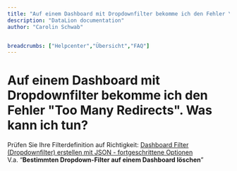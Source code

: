 ```yaml
---
title: "Auf einem Dashboard mit Dropdownfilter bekomme ich den Fehler \"Too Many Redirects\". Was kann ich tun?"
description: "DataLion documentation"
author: "Carolin Schwab"


breadcrumbs: ["Helpcenter","Übersicht","FAQ"]
---
```


# Auf einem Dashboard mit Dropdownfilter bekomme ich den Fehler "Too Many Redirects". Was kann ich tun?

Prüfen Sie Ihre Filterdefinition auf Richtigkeit: [Dashboard Filter (Dropdownfilter) erstellen mit JSON - fortgeschrittene Optionen](9240579.html)  
V.a. “**Bestimmten Dropdown-Filter auf einem Dashboard löschen**”
